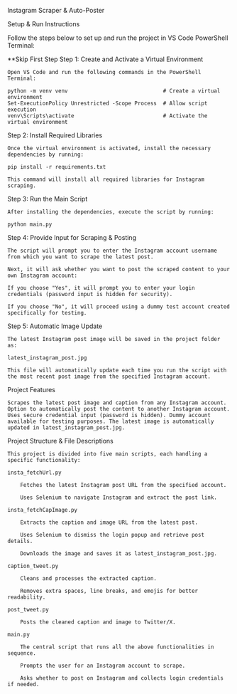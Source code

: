 Instagram Scraper & Auto-Poster

Setup & Run Instructions

Follow the steps below to set up and run the project in VS Code PowerShell Terminal:

**Skip First Step
Step 1: Create and Activate a Virtual Environment

    Open VS Code and run the following commands in the PowerShell Terminal:

    python -m venv venv                              # Create a virtual environment
    Set-ExecutionPolicy Unrestricted -Scope Process  # Allow script execution
    venv\Scripts\activate                            # Activate the virtual environment

Step 2: Install Required Libraries

    Once the virtual environment is activated, install the necessary dependencies by running:

    pip install -r requirements.txt

    This command will install all required libraries for Instagram scraping.

Step 3: Run the Main Script

    After installing the dependencies, execute the script by running:

    python main.py

Step 4: Provide Input for Scraping & Posting

    The script will prompt you to enter the Instagram account username from which you want to scrape the latest post.

    Next, it will ask whether you want to post the scraped content to your own Instagram account:

    If you choose "Yes", it will prompt you to enter your login credentials (password input is hidden for security).

    If you choose "No", it will proceed using a dummy test account created specifically for testing.

Step 5: Automatic Image Update

    The latest Instagram post image will be saved in the project folder as:

    latest_instagram_post.jpg

    This file will automatically update each time you run the script with the most recent post image from the specified Instagram account.

Project Features

    Scrapes the latest post image and caption from any Instagram account. Option to automatically post the content to another Instagram account. Uses secure credential input (password is hidden). Dummy account available for testing purposes. The latest image is automatically updated in latest_instagram_post.jpg.

Project Structure & File Descriptions

    This project is divided into five main scripts, each handling a specific functionality:

    insta_fetchUrl.py

        Fetches the latest Instagram post URL from the specified account.

        Uses Selenium to navigate Instagram and extract the post link.  

    insta_fetchCapImage.py

        Extracts the caption and image URL from the latest post.

        Uses Selenium to dismiss the login popup and retrieve post details.

        Downloads the image and saves it as latest_instagram_post.jpg.

    caption_tweet.py

        Cleans and processes the extracted caption.

        Removes extra spaces, line breaks, and emojis for better readability.

    post_tweet.py

        Posts the cleaned caption and image to Twitter/X.

    main.py

        The central script that runs all the above functionalities in sequence.

        Prompts the user for an Instagram account to scrape.

        Asks whether to post on Instagram and collects login credentials if needed.


